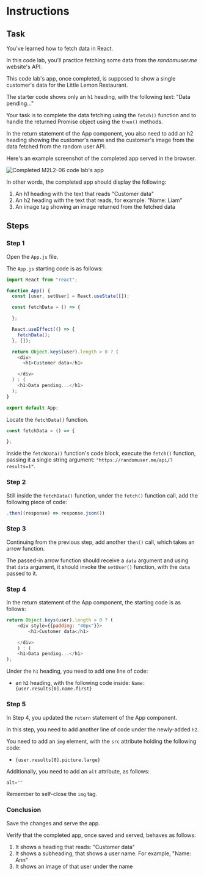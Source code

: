 # Instructions

## Task

You've learned how to fetch data in React.

In this code lab, you'll practice fetching some data from the *randomuser.me* website's API.

This code lab's app, once completed, is supposed to show a single customer's data for the Little Lemon Restaurant.

The starter code shows only an `h1` heading, with the following text: "Data pending..."

Your task is to complete the data fetching using the `fetch()` function and to handle the returned Promise object using the `then()` methods.

In the return statement of the App component, you also need to add an h2 heading showing the customer's name and the customer's image from the data fetched from the random user API.

Here's an example screenshot of the completed app served in the browser.

![Completed M2L2-06 code lab's app](instruction-pics/m2l2-06-completed.png)

In other words, the completed app should display the following:
1. An h1 heading with the text that reads "Customer data"
2. An h2 heading with the text that reads, for example: "Name: Liam"
3. An image tag showing an image returned from the fetched data

## Steps

### **Step 1**

Open the `App.js` file.

The `App.js` starting code is as follows:
```js
import React from "react";

function App() {
  const [user, setUser] = React.useState([]);

  const fetchData = () => {

  };

  React.useEffect(() => {
    fetchData();
  }, []);

  return Object.keys(user).length > 0 ? (
    <div>
      <h1>Customer data</h1>

    </div>
  ) : (
    <h1>Data pending...</h1>
  );
}

export default App;
```

Locate the `fetchData()` function.
```js
const fetchData = () => {

};
```

Inside the `fetchData()` function's code block, execute the `fetch()` function, passing it a single string argument: `"https://randomuser.me/api/?results=1"`.

### **Step 2**

Still inside the `fetchData()` function, under the `fetch()` function call, add the following piece of code:
```js
.then((response) => response.json())
```

### **Step 3**

Continuing from the previous step, add another `then()` call, which takes an arrow function.

The passed-in arrow function should receive a `data` argument and using that `data` argument, it should invoke the `setUser()` function, with the `data` passed to it.

### **Step 4**

In the return statement of the App component, the starting code is as follows:
```js
return Object.keys(user).length > 0 ? (
    <div style={{padding: "40px"}}>
        <h1>Customer data</h1>

    </div>
    ) : (
    <h1>Data pending...</h1>
);
```

Under the `h1` heading, you need to add one line of code:
* an `h2` heading, with the following code inside: `Name: {user.results[0].name.first}`

### **Step 5**

In Step 4, you updated the `return` statement of the App component.

In this step, you need to add another line of code under the newly-added `h2`.

You need to add an `img` element, with the `src` attribute holding the following code:
* `{user.results[0].picture.large}`

Additionally, you need to add an `alt` attribute, as follows:
```js
alt=""
```

Remember to self-close the `img` tag.

### Conclusion

Save the changes and serve the app.

Verify that the completed app, once saved and served, behaves as follows:
1. It shows a heading that reads: "Customer data"
2. It shows a subheading, that shows a user name. For example, "Name: Ann"
3. It shows an image of that user under the name
